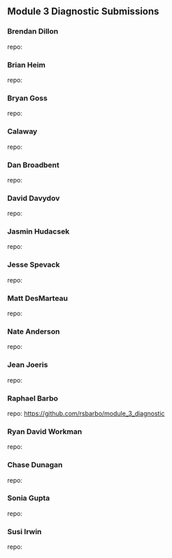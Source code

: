## Module 3 Diagnostic Submissions

### Brendan Dillon
repo:

### Brian Heim
repo:

### Bryan Goss
repo:

### Calaway
repo:

### Dan Broadbent
repo:

### David Davydov
repo:

### Jasmin Hudacsek
repo:

### Jesse Spevack
repo:

### Matt DesMarteau
repo:

### Nate Anderson
repo:

### Jean Joeris
repo:

### Raphael Barbo
repo: https://github.com/rsbarbo/module_3_diagnostic

### Ryan David Workman
repo:

### Chase Dunagan
repo:

### Sonia Gupta
repo:

### Susi Irwin
repo:
